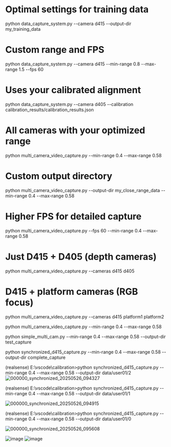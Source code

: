 # Optimal settings for training data
python data_capture_system.py --camera d415 --output-dir my_training_data

# Custom range and FPS
python data_capture_system.py --camera d415 --min-range 0.8 --max-range 1.5 --fps 60

# Uses your calibrated alignment
python data_capture_system.py --camera d405 --calibration calibration_results/calibration_results.json

# All cameras with your optimized range
python multi_camera_video_capture.py --min-range 0.4 --max-range 0.58

# Custom output directory
python multi_camera_video_capture.py --output-dir my_close_range_data --min-range 0.4 --max-range 0.58

# Higher FPS for detailed capture
python multi_camera_video_capture.py --fps 60 --min-range 0.4 --max-range 0.58

# Just D415 + D405 (depth cameras)
python multi_camera_video_capture.py --cameras d415 d405

# D415 + platform cameras (RGB focus)
python multi_camera_video_capture.py --cameras d415 platform1 platform2

python multi_camera_video_capture.py --min-range 0.4 --max-range 0.58

python simple_multi_cam.py --min-range 0.4 --max-range 0.58 --output-dir test_capture

python synchronized_d415_capture.py --min-range 0.4 --max-range 0.58 --output-dir complete_capture

(realsense) E:\vscode\calibration>python synchronized_d415_capture.py --min-range 0.4 --max-range 0.58 --output-dir data/user01/2
![000000_synchronized_20250526_094327](https://github.com/user-attachments/assets/8e876481-6170-44d0-b61e-090dc8650120)


(realsense) E:\vscode\calibration>python synchronized_d415_capture.py --min-range 0.4 --max-range 0.58 --output-dir data/user01/1


![000000_synchronized_20250526_094915](https://github.com/user-attachments/assets/daacef52-85e6-49cc-9c61-53212bb1fd92)

(realsense) E:\vscode\calibration>python synchronized_d415_capture.py --min-range 0.4 --max-range 0.58 --output-dir data/user01/0

![000000_synchronized_20250526_095608](https://github.com/user-attachments/assets/b8b1b7ce-2498-46f1-96f9-186f12fbe315)

![image](https://github.com/user-attachments/assets/596d8c98-cacc-4b14-afcf-33e805fe6bc3)
![image](https://github.com/user-attachments/assets/57a83b9f-424c-4448-ad2e-131396bd0522)

